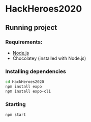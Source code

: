 # HackHeroes2020

## Running project

### Requirements:
- [Node.js](https://nodejs.org/en/)
- Chocolatey (installed with Node.js)

### Installing dependencies
```sh
cd HackHeroes2020
npm install expo
npm install expo-cli
```

### Starting

```sh
npm start
```

